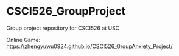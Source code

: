 # CSCI526_GroupProject
Group project repository for CSCI526 at USC

Online Game: https://zhengyuwu0924.github.io/CSCI526_GroupAnxiety_Project/
